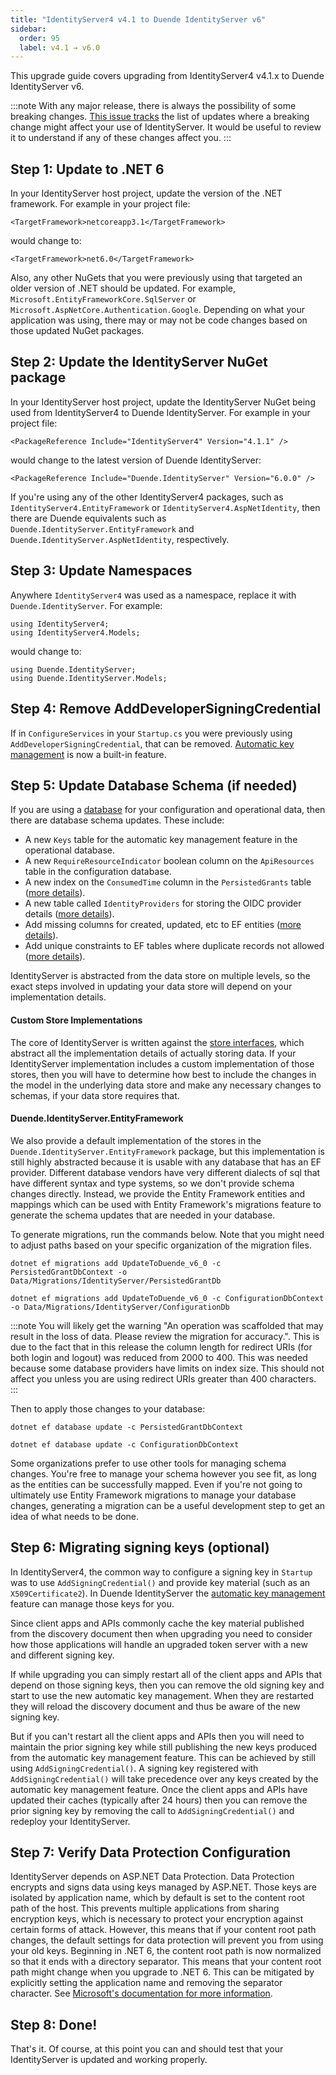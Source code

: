 ```yaml
---
title: "IdentityServer4 v4.1 to Duende IdentityServer v6"
sidebar:
  order: 95
  label: v4.1 → v6.0
---
```


This upgrade guide covers upgrading from IdentityServer4 v4.1.x to Duende IdentityServer v6.

:::note
With any major release, there is always the possibility of some breaking changes.
[This issue tracks](https://github.com/DuendeSoftware/IdentityServer/issues/351) the list of updates where a breaking change might affect your use of IdentityServer. It would be useful to review it to understand if any of these changes affect you.
:::

## Step 1: Update to .NET 6

In your IdentityServer host project, update the version of the .NET framework. 
For example in your project file:

```
<TargetFramework>netcoreapp3.1</TargetFramework>
```

would change to: 

```
<TargetFramework>net6.0</TargetFramework>
```

Also, any other NuGets that you were previously using that targeted an older version of .NET should be updated.
For example, `Microsoft.EntityFrameworkCore.SqlServer` or `Microsoft.AspNetCore.Authentication.Google`.
Depending on what your application was using, there may or may not be code changes based on those updated NuGet packages. 

## Step 2: Update the IdentityServer NuGet package

In your IdentityServer host project, update the IdentityServer NuGet being used from IdentityServer4 to Duende IdentityServer. 
For example in your project file:

```
<PackageReference Include="IdentityServer4" Version="4.1.1" />
```

would change to the latest version of Duende IdentityServer:

```
<PackageReference Include="Duende.IdentityServer" Version="6.0.0" />
```

If you're using any of the other IdentityServer4 packages, such as `IdentityServer4.EntityFramework` or `IdentityServer4.AspNetIdentity`, then there are Duende equivalents such as `Duende.IdentityServer.EntityFramework` and `Duende.IdentityServer.AspNetIdentity`, respectively.

## Step 3: Update Namespaces

Anywhere `IdentityServer4` was used as a namespace, replace it with `Duende.IdentityServer`. For example:

```
using IdentityServer4;
using IdentityServer4.Models;
```

would change to:

```
using Duende.IdentityServer;
using Duende.IdentityServer.Models;
```

## Step 4: Remove AddDeveloperSigningCredential

If in `ConfigureServices` in your `Startup.cs` you were previously using `AddDeveloperSigningCredential`, that can be removed. 
[Automatic key management](../fundamentals/keys/automatic_key_management) is now a built-in feature.

## Step 5: Update Database Schema (if needed)

If you are using a [database](../data) for your configuration and operational data, then there are database schema updates.
These include:

* A new `Keys` table for the automatic key management feature in the operational database.
* A new `RequireResourceIndicator` boolean column on the `ApiResources` table in the configuration database.
* A new index on the `ConsumedTime` column in the `PersistedGrants` table ([more details](https://github.com/DuendeSoftware/IdentityServer/pull/84)).
* A new table called `IdentityProviders` for storing the OIDC provider details ([more details](https://github.com/DuendeSoftware/IdentityServer/pull/188)).
* Add missing columns for created, updated, etc to EF entities ([more details](https://github.com/DuendeSoftware/IdentityServer/pull/356)).
* Add unique constraints to EF tables where duplicate records not allowed ([more details](https://github.com/DuendeSoftware/IdentityServer/pull/355)).

IdentityServer is abstracted from the data store on multiple levels, so the exact steps involved in updating your data store will depend on your implementation details. 

#### Custom Store Implementations
The core of IdentityServer is written against the [store interfaces](../reference/stores), which abstract all the implementation details of actually storing data. If your IdentityServer implementation includes a custom implementation of those stores, then you will have to determine how best to include the changes in the model in the underlying data store and make any necessary changes to schemas, if your data store requires that.

#### Duende.IdentityServer.EntityFramework
We also provide a default implementation of the stores in the `Duende.IdentityServer.EntityFramework` package, but this implementation is still highly abstracted because it is usable with any database that has an EF provider. Different database vendors have very different dialects of sql that have different syntax and type systems, so we don't provide schema changes directly. Instead, we provide the Entity Framework entities and mappings which can be used with Entity Framework's migrations feature to generate the schema updates that are needed in your database. 

To generate migrations, run the commands below. Note that you might need to adjust paths based on your specific organization of the migration files.

```
dotnet ef migrations add UpdateToDuende_v6_0 -c PersistedGrantDbContext -o Data/Migrations/IdentityServer/PersistedGrantDb

dotnet ef migrations add UpdateToDuende_v6_0 -c ConfigurationDbContext -o Data/Migrations/IdentityServer/ConfigurationDb
```

:::note
You will likely get the warning "An operation was scaffolded that may result in the loss of data. Please review the migration for accuracy.". This is due to the fact that in this release the column length for redirect URIs (for both login and logout) was reduced from 2000 to 400. This was needed because some database providers have limits on index size. This should not affect you unless you are using redirect URIs greater than 400 characters.
:::

Then to apply those changes to your database:

```
dotnet ef database update -c PersistedGrantDbContext

dotnet ef database update -c ConfigurationDbContext
```

Some organizations prefer to use other tools for managing schema changes. You're free to manage your schema however you see fit, as long as the entities can be successfully mapped. Even if you're not going to ultimately use Entity Framework migrations to manage your database changes, generating a migration can be a useful development step to get an idea of what needs to be done.

## Step 6: Migrating signing keys (optional)

In IdentityServer4, the common way to configure a signing key in `Startup` was to use `AddSigningCredential()` and provide key material (such as an `X509Certificate2`).
In Duende IdentityServer the [automatic key management](../fundamentals/keys/automatic_key_management) feature can manage those keys for you.

Since client apps and APIs commonly cache the key material published from the discovery document then when upgrading you need to consider how those applications will handle an upgraded token server with a new and different signing key.

If while upgrading you can simply restart all of the client apps and APIs that depend on those signing keys, then you can remove the old signing key and start to use the new automatic key management. 
When they are restarted they will reload the discovery document and thus be aware of the new signing key.

But if you can't restart all the client apps and APIs then you will need to maintain the prior signing key while still publishing the new keys produced from the automatic key management feature. 
This can be achieved by still using `AddSigningCredential()`.
A signing key registered with `AddSigningCredential()` will take precedence over any keys created by the automatic key management feature.
Once the client apps and APIs have updated their caches (typically after 24 hours) then you can remove the prior signing key by removing the call to `AddSigningCredential()` and redeploy your IdentityServer.

## Step 7: Verify Data Protection Configuration
IdentityServer depends on ASP.NET Data Protection. Data Protection encrypts and signs data using keys managed by ASP.NET. Those keys are isolated by application name, which by default is set to the content root path of the host. This prevents multiple applications from sharing encryption keys, which is necessary to protect your encryption against certain forms of attack. However, this means that if your content root path changes, the default settings for data protection will prevent you from using your old keys. Beginning in .NET 6, the content root path is now normalized so that it ends with a directory separator. This means that your content root path might change when you upgrade to .NET 6. This can be mitigated by explicitly setting the application name and removing the separator character. See [Microsoft's documentation for more information](https://learn.microsoft.com/en-us/aspnet/core/security/data-protection/configuration/overview?view=aspnetcore-6.0#setapplicationname).

## Step 8: Done!

That's it. Of course, at this point you can and should test that your IdentityServer is updated and working properly.
